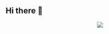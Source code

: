 ## Hi there 👋

<div style="display:flex; align-items: center; justify-content:center">
  <img src="https://cdn.discordapp.com/avatars/687620089712869405/dc9a59affcc5e5a5b43821c248ce6549.png?size=1024">
</div>
